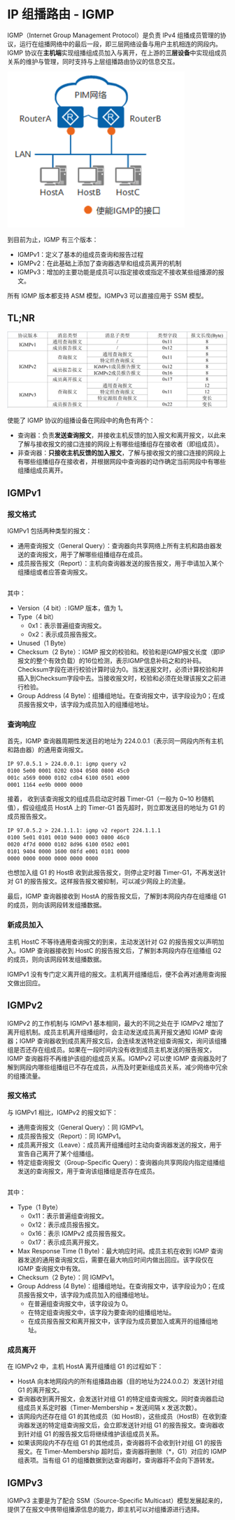 # IP 组播路由 - IGMP

IGMP（Internet Group Management Protocol）是负责 IPv4 组播成员管理的协议，运行在组播网络中的最后一段，即三层网络设备与用户主机相连的网段内。IGMP 协议在**主机端**实现组播组成员加入与离开，在上游的**三层设备**中实现组成员关系的维护与管理，同时支持与上层组播路由协议的信息交互。

![igmp-deploy](multicast.assets/igmp-deploy.png)

到目前为止，IGMP 有三个版本：

- IGMPv1：定义了基本的组成员查询和报告过程
- IGMPv2：在此基础上添加了查询器选举和组成员离开的机制
- IGMPv3：增加的主要功能是成员可以指定接收或指定不接收某些组播源的报文。

所有 IGMP 版本都支持 ASM 模型。IGMPv3 可以直接应用于 SSM 模型。

## TL;NR

![multicast-igmp](multicast.assets/multicast-igmp.png)

使能了 IGMP 协议的组播设备在网段中的角色有两个：

- 查询器：负责**发送查询报文**，并接收主机反馈的加入报文和离开报文，以此来了解与接收报文的接口连接的网段上有哪些组播组存在接收者（即组成员）。
- 非查询器：**只接收主机反馈的加入报文**，了解与接收报文的接口连接的网段上有哪些组播组存在接收者，并根据网段中查询器的动作确定当前网段中有哪些组播组成员离开。

## IGMPv1

### 报文格式
IGMPv1 包括两种类型的报文：
- 通用查询报文（General Query）：查询器向共享网络上所有主机和路由器发送的查询报文，用于了解哪些组播组存在成员。
- 成员报告报文（Report）：主机向查询器发送的报告报文，用于申请加入某个组播组或者应答查询报文。

```
```

其中：
- Version（4 bit）: IGMP 版本，值为 1。
- Type（4 bit）
    - 0x1：表示普遍组查询报文。
    - 0x2：表示成员报告报文。
- Unused（1 Byte）
- Checksum（2 Byte）：IGMP 报文的校验和。校验和是IGMP报文长度（即IP报文的整个有效负载）的16位检测，表示IGMP信息补码之和的补码。Checksum字段在进行校验计算时设为0。当发送报文时，必须计算校验和并插入到Checksum字段中去。当接收报文时，校验和必须在处理该报文之前进行检验。
- Group Address (4 Byte)：组播组地址。在查询报文中，该字段设为0；在成员报告报文中，该字段为成员加入的组播组地址。 

### 查询响应

首先，IGMP 查询器周期性发送目的地址为 224.0.0.1（表示同一网段内所有主机和路由器）的通用查询报文。
```
IP 97.0.5.1 > 224.0.0.1: igmp query v2
0100 5e00 0001 0202 0304 0508 0800 45c0
001c a569 0000 0102 cdb4 6100 0501 e000
0001 1164 ee9b 0000 0000
```

接着， 收到该查询报文的组成员启动定时器 Timer-G1（一般为 0~10 秒随机值），假设组成员 HostA 上的 Timer-G1 首先超时，则立即发送目的地址为 G1 的成员报告报文。

```
IP 97.0.5.2 > 224.1.1.1: igmp v2 report 224.1.1.1
0100 5e01 0101 0010 9400 0003 0800 46c0
0020 4f7d 0000 0102 8d96 6100 0502 e001
0101 9404 0000 1600 08fd e001 0101 0000
0000 0000 0000 0000 0000 0000
```

也想加入组 G1 的 HostB 收到此报告报文，则停止定时器 Timer-G1，不再发送针对 G1 的报告报文。这样报告报文被抑制，可以减少网段上的流量。

最后，IGMP 查询器接收到 HostA 的报告报文后，了解到本网段内存在组播组 G1 的成员，则向该网段转发组播数据。

### 新成员加入

主机 HostC 不等待通用查询报文的到来，主动发送针对 G2 的报告报文以声明加入。IGMP 查询器接收到 HostC 的报告报文后，了解到本网段内存在组播组 G2 的成员，则向该网段转发组播数据。

IGMPv1 没有专门定义离开组的报文。主机离开组播组后，便不会再对通用查询报文做出回应。

## IGMPv2
IGMPv2 的工作机制与 IGMPv1 基本相同，最大的不同之处在于 IGMPv2 增加了离开组机制。成员主机离开组播组时，会主动发送成员离开报文通知 IGMP 查询器；IGMP 查询器收到成员离开报文后，会连续发送特定组查询报文，询问该组播组是否还存在组成员。如果在一段时间内没有收到成员主机发送的报告报文，IGMP 查询器将不再维护该组的组成员关系。IGMPv2 可以使 IGMP 查询器及时了解到网段内哪些组播组已不存在成员，从而及时更新组成员关系，减少网络中冗余的组播流量。

### 报文格式
与 IGMPv1 相比，IGMPv2 的报文如下：
- 通用查询报文（General Query）：同 IGMPv1。
- 成员报告报文（Report）：同 IGMPv1。
- 成员离开报文（Leave）：成员离开组播组时主动向查询器发送的报文，用于宣告自己离开了某个组播组。
- 特定组查询报文（Group-Specific Query）：查询器向共享网段内指定组播组发送的查询报文，用于查询该组播组是否存在成员。

```
```

其中：
- Type（1 Byte）
    - 0x11：表示普遍组查询报文。
    - 0x12：表示成员报告报文。
    - 0x16：表示 IGMPv2 成员报告报文。
    - 0x17：表示成员离开报文。
- Max Response Time (1 Byte)：最大响应时间。成员主机在收到 IGMP 查询器发送的通用查询报文后，需要在最大响应时间内做出回应。该字段仅在 IGMP 查询报文中有效。 
- Checksum（2 Byte）：同 IGMPv1。
- Group Address (4 Byte)：组播组地址。在查询报文中，该字段设为0；在成员报告报文中，该字段为成员加入的组播组地址。 
    - 在普遍组查询报文中，该字段设为 0。
    - 在特定组查询报文中，该字段为要查询的组播组地址。
    - 在成员报告报文和离开报文中，该字段为成员要加入或离开的组播组地址。

### 成员离开

在 IGMPv2 中，主机 HostA 离开组播组 G1 的过程如下：
- HostA 向本地网段内的所有组播路由器（目的地址为224.0.0.2）发送针对组 G1 的离开报文。
- 查询器收到离开报文，会发送针对组 G1 的特定组查询报文。同时查询器启动组成员关系定时器（Timer-Membership = 发送间隔 x 发送次数）。
- 该网段内还存在组 G1 的其他成员（如 HostB），这些成员（HostB）在收到查询器发送的特定组查询报文后，会立即发送针对组 G1 的报告报文。查询器收到针对组 G1 的报告报文后将继续维护该组成员关系。
- 如果该网段内不存在组 G1 的其他成员，查询器将不会收到针对组 G1 的报告报文。在 Timer-Membership 超时后，查询器将删除（*，G1）对应的 IGMP 组表项。当有组 G1 的组播数据到达查询器时，查询器将不会向下游转发。


## IGMPv3

IGMPv3 主要是为了配合 SSM（Source-Specific Multicast）模型发展起来的，提供了在报文中携带组播源信息的能力，即主机可以对组播源进行选择。
